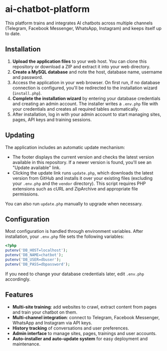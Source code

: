 # ai-chatbot-platform

This platform trains and integrates AI chatbots across multiple channels (Telegram, Facebook Messenger, WhatsApp, Instagram) and keeps itself up to date.

## Installation

1. **Upload the application files** to your web host. You can clone this repository or download a ZIP and extract it into your web directory.
2. **Create a MySQL database** and note the host, database name, username and password.
3. Access the application in your web browser. On first run, if no database connection is configured, you'll be redirected to the installation wizard (`install.php`).
4. **Complete the installation wizard** by entering your database credentials and creating an admin account. The installer writes a `.env.php` file with your credentials and creates all required tables automatically.
5. After installation, log in with your admin account to start managing sites, pages, API keys and training sessions.

## Updating

The application includes an automatic update mechanism:

- The footer displays the current version and checks the latest version available in this repository. If a newer version is found, you'll see an "Update available" link.
- Clicking the update link runs `update.php`, which downloads the latest version from GitHub and installs it over your existing files (excluding your `.env.php` and the `vendor` directory). This script requires PHP extensions such as cURL and ZipArchive and appropriate file permissions.

You can also run `update.php` manually to upgrade when necessary.

## Configuration

Most configuration is handled through environment variables. After installation, your `.env.php` file sets the following variables:

```php
<?php
putenv('DB_HOST=localhost');
putenv('DB_NAME=chatbot');
putenv('DB_USER=dbuser');
putenv('DB_PASS=dbpassword');
```

If you need to change your database credentials later, edit `.env.php` accordingly.

## Features

- **Multi‑site training**: add websites to crawl, extract content from pages and train your chatbot on them.
- **Multi‑channel integration**: connect to Telegram, Facebook Messenger, WhatsApp and Instagram via API keys.
- **History tracking** of conversations and user preferences.
- **Admin interface** to manage sites, pages, trainings and user accounts.
- **Auto‑installer and auto‑update system** for easy deployment and maintenance.
